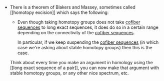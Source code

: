  
 - There is a theorem of Blakers and Massey, sometimes called [[homotopy excision]] which says the following:
	 - Even though taking homotopy groups does not take [cofiber sequences](cofiber%20sequence.md) to long exact sequences, it does do so in a certain range depending on the connectivity of the [cofiber sequences](cofiber%20sequence.md). 

		In particular, if we keep suspending the [cofiber sequences](cofiber%20sequence.md)  (in which case we're asking about stable homotopy groups) then this is the case. 

	Think about every time you make an argument in homology using the [[long exact sequence of a pair]], you can now make that argument with stable homotopy groups, or any other nice spectrum, etc.